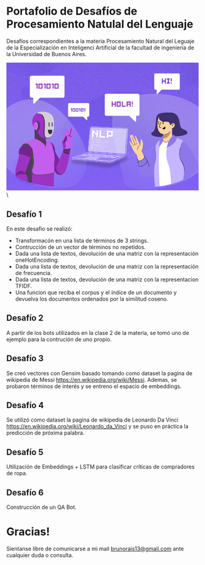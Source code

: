 # Portafolio de Desafíos de Procesamiento Natulal del Lenguaje

Desafíos correspondientes a la materia Procesamiento Natural del Leguaje de la Especialización en Inteligenci Artificial de la facultad de ingeniería de la Universidad de Buenos Aires.

![img1](images/PORTADA-PROCESAMIENTO_LENGUAJE.webp)\


## Desafío 1
En este desafio se realizó:
-  Transformacón en una lista de términos de 3 strings.
-  Contrucción de un vector de términos no repetidos.
-  Dada una lista de textos, devolución de una matriz con la representación oneHotEncoding.
-  Dada una lista de textos, devolución de una matriz con la representación de frecuencia.
-  Dada una lista de textos, devolución de una matriz con la representacion TFIDF.
-  Una funcion que reciba el corpus y el índice de un documento y devuelva los documentos ordenados por la similitud coseno.

## Desafío 2
A partir de los bots utilizados en la clase 2 de la materia, se tomó uno de ejemplo para la contrución de uno propio.


## Desafío 3
Se creó vectores con Gensim basado tomando como dataset la pagina de wikipedia de Messi https://en.wikipedia.org/wiki/Messi.
Ademas, se probaron términos de interés y se entreno el espacio de embeddings.

## Desafío 4
Se utilizó como dataset la pagina de wikipedia de Leonardo Da Vinci https://en.wikipedia.org/wiki/Leonardo_da_Vinci y se puso en práctica la predicción de próxima palabra.

## Desafío 5
Utilización de Embeddings + LSTM para clasificar críticas de compradores de ropa. 

## Desafío 6
Construcción de un QA Bot.


# Gracias!
Sientanse libre de comunicarse a mi mail brunorais13@gmail.com ante cualquier duda o consulta.
